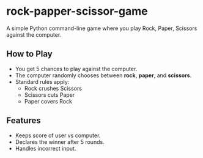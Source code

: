 # rock-papper-scissor-game

A simple Python command-line game where you play Rock, Paper, Scissors against the computer.

##  How to Play
- You get 5 chances to play against the computer.
- The computer randomly chooses between **rock**, **paper**, and **scissors**.
- Standard rules apply:
  - Rock crushes Scissors
  - Scissors cuts Paper
  - Paper covers Rock

## Features
- Keeps score of user vs computer.
- Declares the winner after 5 rounds.
- Handles incorrect input.
